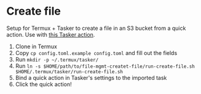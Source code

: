 # Create file

Setup for Termux + Tasker to create a file in an S3 bucket from a quick action. Use with [this Tasker action](https://taskernet.com/shares/?user=AS35m8lGSOOQcsFqjpz4q%2BOrb3CewoKRL6PMnjlA3eVCwOuaGhUS4Wmx%2BX5s1j%2Bln3%2FTBlmB1Q%3D%3D&id=Task%3AQA%3A+Create+File#).

1. Clone in Termux
2. Copy `cp config.toml.example config.toml` and fill out the fields
3. Run `mkdir -p ~/.termux/tasker/`
4. Run `ln -s $HOME/path/to/file-mgmt-createt-file/run-create-file.sh $HOME/.termux/tasker/run-create-file.sh`
5. Bind a quick action in Tasker's settings to the imported task
6. Click the quick action!
